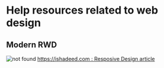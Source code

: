 # Help resources related to web design

## Modern RWD

![not found](https://ishadeed.com/assets/responsive-design/rwd-design-fluid.png)
[https://ishadeed.com : Resposive Design article](https://ishadeed.com/article/responsive-design/)
